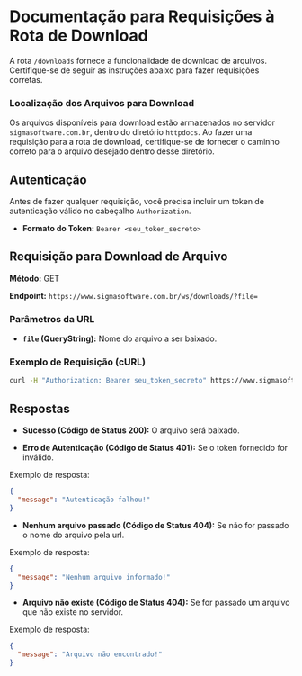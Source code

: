 # Documentação para Requisições à Rota de Download

A rota `/downloads` fornece a funcionalidade de download de arquivos. Certifique-se de seguir as instruções abaixo para fazer requisições corretas.

### Localização dos Arquivos para Download

Os arquivos disponíveis para download estão armazenados no servidor `sigmasoftware.com.br`, dentro do diretório `httpdocs`. Ao fazer uma requisição para a rota de download, certifique-se de fornecer o caminho correto para o arquivo desejado dentro desse diretório.

## Autenticação

Antes de fazer qualquer requisição, você precisa incluir um token de autenticação válido no cabeçalho `Authorization`.

- **Formato do Token:** `Bearer <seu_token_secreto>`

## Requisição para Download de Arquivo

**Método:** GET

**Endpoint:** `https://www.sigmasoftware.com.br/ws/downloads/?file=`

### Parâmetros da URL

- **`file` (QueryString):** Nome do arquivo a ser baixado.

### Exemplo de Requisição (cURL)

```bash
curl -H "Authorization: Bearer seu_token_secreto" https://www.sigmasoftware.com.br/ws/downloads/?file=sigmaclientelib.ini
````

## Respostas

- **Sucesso (Código de Status 200):** O arquivo será baixado.

- **Erro de Autenticação (Código de Status 401):** Se o token fornecido for inválido.

Exemplo de resposta:

```json
{
  "message": "Autenticação falhou!"
}
````

- **Nenhum arquivo passado (Código de Status 404):** Se não for passado o nome do arquivo pela url.

Exemplo de resposta:

```json
{
  "message": "Nenhum arquivo informado!"
}
````

- **Arquivo não existe (Código de Status 404):** Se for passado um arquivo que não existe no servidor.

Exemplo de resposta:

```json
{
  "message": "Arquivo não encontrado!"
}
````
